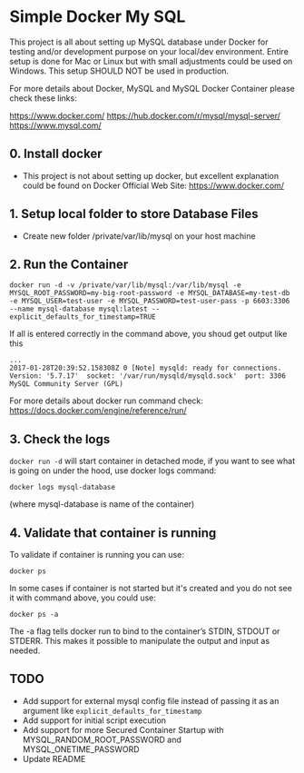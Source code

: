 # Simple Docker My SQL

This project is all about setting up MySQL database under Docker for testing and/or development purpose on your local/dev environment. 
Entire setup is done for Mac or Linux but with small adjustments could be used on Windows.
This setup SHOULD NOT be used in production.

For more details about Docker, MySQL and MySQL Docker Container please check these links:

https://www.docker.com/
https://hub.docker.com/r/mysql/mysql-server/
https://www.mysql.com/

## 0. Install docker 

 - This project is not about setting up docker, but excellent explanation could be found on Docker Official Web Site: https://www.docker.com/
 

## 1. Setup local folder to store Database Files

 - Create new folder /private/var/lib/mysql on your host machine


## 2. Run the Container

```
docker run -d -v /private/var/lib/mysql:/var/lib/mysql -e MYSQL_ROOT_PASSWORD=my-big-root-password -e MYSQL_DATABASE=my-test-db -e MYSQL_USER=test-user -e MYSQL_PASSWORD=test-user-pass -p 6603:3306 --name mysql-database mysql:latest --explicit_defaults_for_timestamp=TRUE
```

If all is entered correctly in the command above, you shoud get output like this 
```
...
2017-01-28T20:39:52.158308Z 0 [Note] mysqld: ready for connections.
Version: '5.7.17'  socket: '/var/run/mysqld/mysqld.sock'  port: 3306  MySQL Community Server (GPL)
```

For more details about docker run command check: https://docs.docker.com/engine/reference/run/

## 3. Check the logs

`docker run -d` will start container in detached mode, if you want to see what is going on under the hood, use docker logs command:
```
docker logs mysql-database
``` 
(where mysql-database is name of the container) 

## 4. Validate that container is running 

To validate if container is running you can use:
```
docker ps
``` 

In some cases if container is not started but it's created and you do not see it with command above, you could use:
``` 
docker ps -a
```

The -a flag tells docker run to bind to the container’s STDIN, STDOUT or STDERR. This makes it possible to manipulate the output and input as needed.

## TODO
 - Add support for external mysql config file instead of passing it as an argument like `explicit_defaults_for_timestamp`
 - Add support for initial script execution 
 - Add support for more Secured Container Startup with MYSQL_RANDOM_ROOT_PASSWORD and MYSQL_ONETIME_PASSWORD
 - Update README